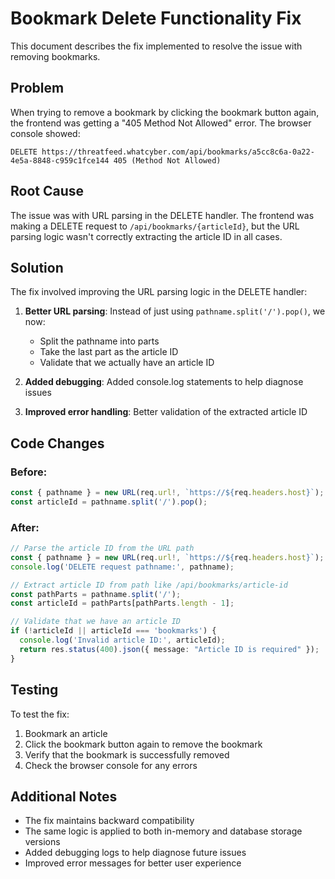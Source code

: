 # Bookmark Delete Functionality Fix

This document describes the fix implemented to resolve the issue with removing bookmarks.

## Problem

When trying to remove a bookmark by clicking the bookmark button again, the frontend was getting a "405 Method Not Allowed" error. The browser console showed:

```
DELETE https://threatfeed.whatcyber.com/api/bookmarks/a5cc8c6a-0a22-4e5a-8848-c959c1fce144 405 (Method Not Allowed)
```

## Root Cause

The issue was with URL parsing in the DELETE handler. The frontend was making a DELETE request to `/api/bookmarks/{articleId}`, but the URL parsing logic wasn't correctly extracting the article ID in all cases.

## Solution

The fix involved improving the URL parsing logic in the DELETE handler:

1. **Better URL parsing**: Instead of just using `pathname.split('/').pop()`, we now:
   - Split the pathname into parts
   - Take the last part as the article ID
   - Validate that we actually have an article ID

2. **Added debugging**: Added console.log statements to help diagnose issues

3. **Improved error handling**: Better validation of the extracted article ID

## Code Changes

### Before:
```typescript
const { pathname } = new URL(req.url!, `https://${req.headers.host}`);
const articleId = pathname.split('/').pop();
```

### After:
```typescript
// Parse the article ID from the URL path
const { pathname } = new URL(req.url!, `https://${req.headers.host}`);
console.log('DELETE request pathname:', pathname);

// Extract article ID from path like /api/bookmarks/article-id
const pathParts = pathname.split('/');
const articleId = pathParts[pathParts.length - 1];

// Validate that we have an article ID
if (!articleId || articleId === 'bookmarks') {
  console.log('Invalid article ID:', articleId);
  return res.status(400).json({ message: "Article ID is required" });
}
```

## Testing

To test the fix:

1. Bookmark an article
2. Click the bookmark button again to remove the bookmark
3. Verify that the bookmark is successfully removed
4. Check the browser console for any errors

## Additional Notes

- The fix maintains backward compatibility
- The same logic is applied to both in-memory and database storage versions
- Added debugging logs to help diagnose future issues
- Improved error messages for better user experience